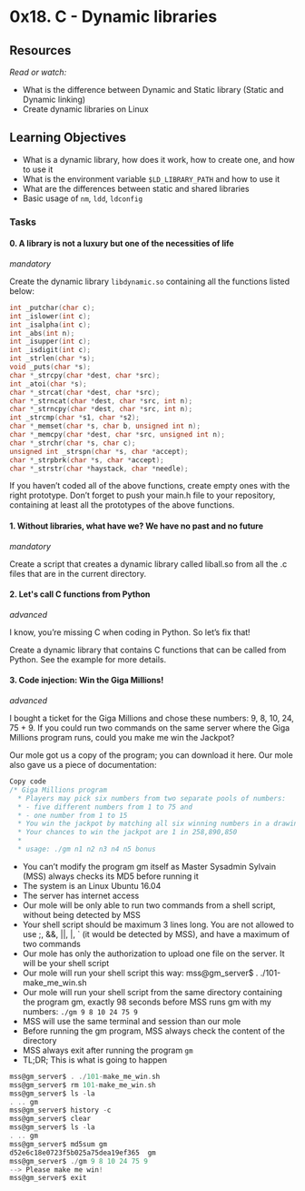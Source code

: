 # 0x18. C - Dynamic libraries

## Resources
*Read or watch:*

* What is the difference between Dynamic and Static library (Static and Dynamic linking)
* Create dynamic libraries on Linux

## Learning Objectives
* What is a dynamic library, how does it work, how to create one, and how to use it
* What is the environment variable `$LD_LIBRARY_PATH` and how to use it
* What are the differences between static and shared libraries
* Basic usage of `nm`, `ldd`, `ldconfig`

### Tasks
#### 0. A library is not a luxury but one of the necessities of life

*mandatory*

Create the dynamic library `libdynamic.so` containing all the functions listed below:

```c
int _putchar(char c);
int _islower(int c);
int _isalpha(int c);
int _abs(int n);
int _isupper(int c);
int _isdigit(int c);
int _strlen(char *s);
void _puts(char *s);
char *_strcpy(char *dest, char *src);
int _atoi(char *s);
char *_strcat(char *dest, char *src);
char *_strncat(char *dest, char *src, int n);
char *_strncpy(char *dest, char *src, int n);
int _strcmp(char *s1, char *s2);
char *_memset(char *s, char b, unsigned int n);
char *_memcpy(char *dest, char *src, unsigned int n);
char *_strchr(char *s, char c);
unsigned int _strspn(char *s, char *accept);
char *_strpbrk(char *s, char *accept);
char *_strstr(char *haystack, char *needle);
```

If you haven’t coded all of the above functions, create empty ones with the right prototype.
Don’t forget to push your main.h file to your repository, containing at least all the prototypes of the above functions.
#### 1. Without libraries, what have we? We have no past and no future
*mandatory*

Create a script that creates a dynamic library called liball.so from all the .c files that are in the current directory.

#### 2. Let's call C functions from Python
*advanced*

I know, you’re missing C when coding in Python. So let’s fix that!

Create a dynamic library that contains C functions that can be called from Python. See the example for more details.

#### 3. Code injection: Win the Giga Millions!
*advanced*

I bought a ticket for the Giga Millions and chose these numbers: 9, 8, 10, 24, 75 + 9. If you could run two commands on the same server where the Giga Millions program runs, could you make me win the Jackpot?

Our mole got us a copy of the program; you can download it here. Our mole also gave us a piece of documentation:
```c
Copy code
/* Giga Millions program
  * Players may pick six numbers from two separate pools of numbers:
  * - five different numbers from 1 to 75 and
  * - one number from 1 to 15
  * You win the jackpot by matching all six winning numbers in a drawing.
  * Your chances to win the jackpot are 1 in 258,890,850
  *
  * usage: ./gm n1 n2 n3 n4 n5 bonus
```
- You can’t modify the program gm itself as Master Sysadmin Sylvain (MSS) always checks its MD5 before running it
- The system is an Linux Ubuntu 16.04
- The server has internet access
- Our mole will be only able to run two commands from a shell script, without being detected by MSS
- Your shell script should be maximum 3 lines long. You are not allowed to use ;, &&, ||, |, ` (it would be detected by MSS), and have a maximum of two commands
- Our mole has only the authorization to upload one file on the server. It will be your shell script
- Our mole will run your shell script this way: mss@gm_server$ . ./101-make_me_win.sh
- Our mole will run your shell script from the same directory containing the program gm, exactly 98 seconds before MSS runs gm with my numbers: `./gm 9 8 10 24 75 9`
- MSS will use the same terminal and session than our mole
- Before running the gm program, MSS always check the content of the directory
- MSS always exit after running the program `gm`
- TL;DR; This is what is going to happen

```c
mss@gm_server$ . ./101-make_me_win.sh
mss@gm_server$ rm 101-make_me_win.sh
mss@gm_server$ ls -la
. .. gm
mss@gm_server$ history -c
mss@gm_server$ clear
mss@gm_server$ ls -la
. .. gm
mss@gm_server$ md5sum gm
d52e6c18e0723f5b025a75dea19ef365  gm
mss@gm_server$ ./gm 9 8 10 24 75 9
--> Please make me win!
mss@gm_server$ exit
```
